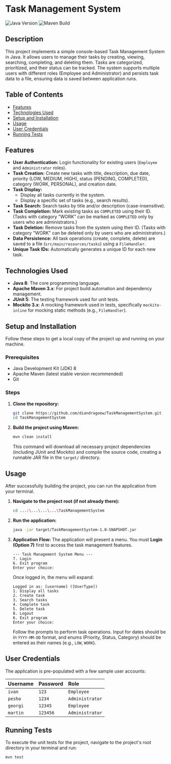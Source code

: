 # Task Management System

![Java Version](https://img.shields.io/badge/java-1.8-orange)
![Maven Build](https://img.shields.io/badge/build-Maven-brightgreen)

## Description

This project implements a simple console-based Task Management System in Java. It allows users to manage their tasks by creating, viewing, searching, completing, and deleting them. Tasks are categorized, prioritized, and their status can be tracked. The system supports multiple users with different roles (Employee and Administrator) and persists task data to a file, ensuring data is saved between application runs.

## Table of Contents

-   [Features](#features)
-   [Technologies Used](#technologies-used)
-   [Setup and Installation](#setup-and-installation)
-   [Usage](#usage)
-   [User Credentials](#user-credentials)
-   [Running Tests](#running-tests)

## Features

-   **User Authentication:** Login functionality for existing users (`Employee` and `Administrator` roles).
-   **Task Creation:** Create new tasks with title, description, due date, priority (LOW, MEDIUM, HIGH), status (PENDING, COMPLETED), category (WORK, PERSONAL), and creation date.
-   **Task Display:**
    -   Display all tasks currently in the system.
    -   Display a specific set of tasks (e.g., search results).
-   **Task Search:** Search tasks by title and/or description (case-insensitive).
-   **Task Completion:** Mark existing tasks as `COMPLETED` using their ID. (Tasks with category "WORK" can be marked as `COMPLETED` only by users who are administrators.)
-   **Task Deletion:** Remove tasks from the system using their ID. (Tasks with category "WORK" can be deleted only by users who are administrators.)
-   **Data Persistence:** All task operations (create, complete, delete) are saved to a file (`src/main/resources/tasks`) using a `FileHandler`.
-   **Unique Task IDs:** Automatically generates a unique ID for each new task.

## Technologies Used

-   **Java 8**: The core programming language.
-   **Apache Maven 3.x**: For project build automation and dependency management.
-   **JUnit 5**: The testing framework used for unit tests.
-   **Mockito 3.x**: A mocking framework used in tests, specifically `mockito-inline` for mocking static methods (e.g., `FileHandler`).

## Setup and Installation

Follow these steps to get a local copy of the project up and running on your machine.

### Prerequisites

-   Java Development Kit (JDK) 8
-   Apache Maven (latest stable version recommended)
-   Git

### Steps

1.  **Clone the repository:**
    ```bash
    git clone https://github.com/diandragoew/TaskManagementSystem.git
    cd TaskManagementSystem
    ```

2.  **Build the project using Maven:**
    ```bash
    mvn clean install
    ```
    This command will download all necessary project dependencies (including JUnit and Mockito) and compile the source code, creating a runnable JAR file in the `target/` directory.

## Usage

After successfully building the project, you can run the application from your terminal.

1.  **Navigate to the project root (if not already there):**
    ```bash
    cd ...:\...\...\...\TaskManagementSystem
    ```
2.  **Run the application:**
    ```bash
    java -jar target/TaskManagementSystem-1.0-SNAPSHOT.jar
    ```
3.  **Application Flow:**
    The application will present a menu. You must **Login (Option 7)** first to access the task management features.

    ```
    --- Task Management System Menu ---
    7. Login
    6. Exit program
    Enter your choice:
    ```

    Once logged in, the menu will expand:

    ```
    Logged in as: [username] ([UserType])
    1. Display all tasks
    2. Create task
    3. Search tasks
    4. Complete task
    5. Delete task
    8. Logout
    6. Exit program
    Enter your choice:
    ```

    Follow the prompts to perform task operations. Input for dates should be in `YYYY-MM-DD` format, and enums (Priority, Status, Category) should be entered as their names (e.g., `LOW`, `WORK`).

## User Credentials

The application is pre-populated with a few sample user accounts:

| Username | Password | Role          |
| :------- | :------- | :------------ |
| `ivan`   | `123`    | `Employee`    |
| `pesho`  | `1234`   | `Administrator` |
| `georgi` | `12345`  | `Employee`    |
| `martin` | `123456` | `Administrator` |

## Running Tests

To execute the unit tests for the project, navigate to the project's root directory in your terminal and run:

```bash
mvn test